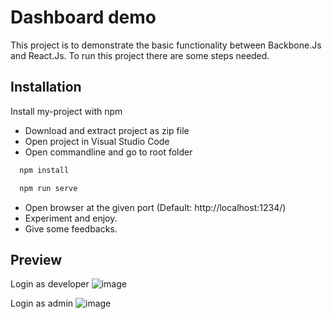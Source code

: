 # Dashboard demo

This project is to demonstrate the basic functionality between Backbone.Js and React.Js.
To run this project there are some steps needed.

## Installation

Install my-project with npm

- Download and extract project as zip file
- Open project in Visual Studio Code
- Open commandline and go to root folder

```bash
  npm install
```

```bash
  npm run serve
```

- Open browser at the given port (Default: http://localhost:1234/)
- Experiment and enjoy.
- Give some feedbacks.

## Preview
Login as developer
![image](https://user-images.githubusercontent.com/86127281/215318518-3b7a3c76-2c6e-4991-9764-c0cf59451109.png)

Login as admin
![image](https://user-images.githubusercontent.com/86127281/215318541-afd2569c-2c1f-475a-81a3-62bd79cc94f9.png)
